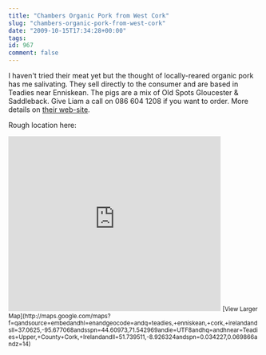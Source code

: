 ```yaml
---
title: "Chambers Organic Pork from West Cork"
slug: "chambers-organic-pork-from-west-cork"
date: "2009-10-15T17:34:28+00:00"
tags:
id: 967
comment: false
---
```


I haven't tried their meat yet but the thought of locally-reared organic pork has me salivating. They sell directly to the consumer and are based in Teadies near Enniskean. The pigs are a mix of Old Spots Gloucester & Saddleback. Give Liam a call on 086 604 1208 if you want to order. More details on [their web-site](http://www.chambersorganics.com/).

Rough location here:

<iframe width="425" height="350" frameborder="0" scrolling="no" marginheight="0" marginwidth="0" src="http://maps.google.com/maps?f=qandsource=s_qandhl=enandgeocode=andq=teadies,+enniskean,+cork,+irelandandsll=37.0625,-95.677068andsspn=44.60973,71.542969andie=UTF8andhq=andhnear=Teadies+Upper,+County+Cork,+Irelandandll=51.739511,-8.926324andspn=0.034227,0.069866andz=14andoutput=embed"></iframe>
<small>[View Larger Map](http://maps.google.com/maps?f=qandsource=embedandhl=enandgeocode=andq=teadies,+enniskean,+cork,+irelandandsll=37.0625,-95.677068andsspn=44.60973,71.542969andie=UTF8andhq=andhnear=Teadies+Upper,+County+Cork,+Irelandandll=51.739511,-8.926324andspn=0.034227,0.069866andz=14)</small>
